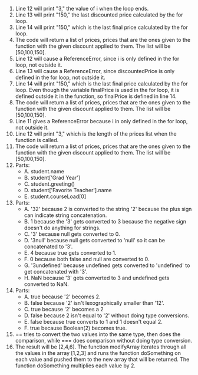 1. Line 12 will print "3," the value of i when the loop ends.
2. Line 13 will print "150," the last discounted price calculated by the for loop.
3. Line 14 will print "150," which is the last final price calculated by the for loop.
4. The code will return a list of prices, prices that are the ones given to the function with the given discount applied to them. The list will be [50,100,150].
5. Line 12 will cause a ReferenceError, since i is only defined in the for loop, not outside it.
6. Line 13 will cause a ReferenceError, since discountedPrice is only defined in the for loop, not outside it.
7. Line 14 will print "150," which is the last final price calculated by the for loop. Even though the variable finalPrice is used in the for loop, it is defined outside it in the function, so finalPrice is defined in line 14.
8. The code will return a list of prices, prices that are the ones given to the function with the given discount applied to them. The list will be [50,100,150].
9. Line 11 gives a ReferenceError because i in only defined in the for loop, not outside it.
10. Line 12 will print "3," which is the length of the prices list when the function is called.
11. The code will return a list of prices, prices that are the ones given to the function with the given discount applied to them. The list will be [50,100,150].
12. Parts:
    - A. student.name
    - B. student['Grad Year']
    - C. student.greeting()
    - D. student['Favorite Teacher'].name
    - E. student.courseLoad[0]
13. Parts:
    - A. '32' because 2 is converted to the string '2' because the plus sign can indicate string concatenation.
    - B. 1 because the '3' gets converted to 3 because the negative sign doesn't do anything for strings.
    - C. '3' because null gets converted to 0.
    - D. '3null' because null gets converted to 'null' so it can be concatenated to '3'.
    - E. 4 because true gets converted to 1.
    - F. 0 because both false and null are converted to 0.
    - G. '3undefined' because undefined gets converted to 'undefined' to get concatenated with '3'.
    - H. NaN because '3' gets converted to 3 and undefined gets converted to NaN.
14. Parts:
    - A. true because '2' becomes 2.
    - B. false because '2' isn't lexographically smaller than '12'.
    - C. true because '2' becomes a 2
    - D. false because 2 isn't equal to '2' without doing type conversions.
    - E. false because true converts to 1 and 1 doesn't equal 2.
    - F. true because Boolean(2) becomes true.
 15. == tries to convert the two values into the same type, then does the comparison, while === does comparison without doing type conversion.
 17. The result will be [2,4,6]. The function modifyArray iterates through all the values in the array [1,2,3] and runs the function doSomething on each value and pushed them to the new array that will be returned. The function doSomething multiplies each value by 2.
